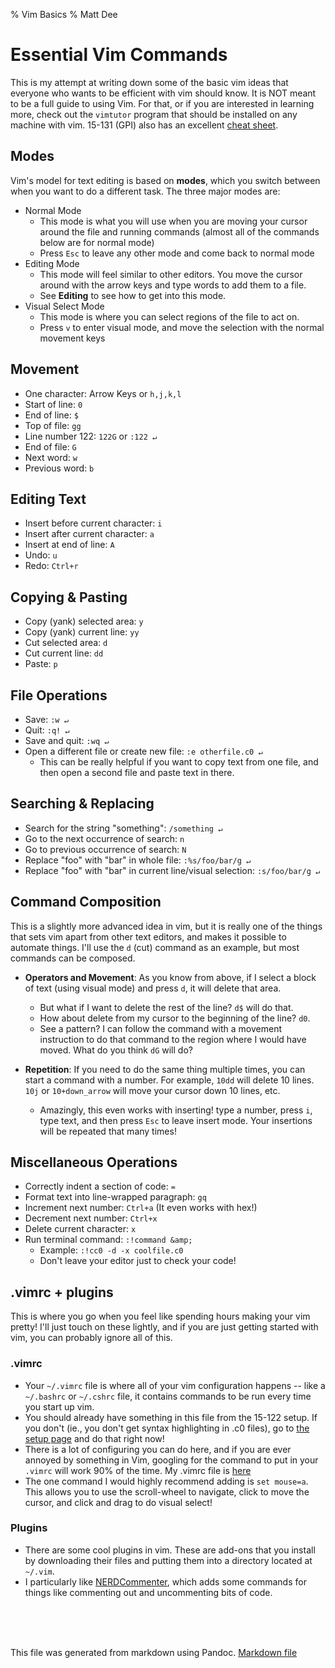 % Vim Basics
% Matt Dee

Essential Vim Commands
======================
This is my attempt at writing down some of the basic vim ideas that everyone
who wants to be efficient with vim should know.  It is NOT meant to be a full
guide to using Vim.  For that, or if you are interested in learning more,
check out the `vimtutor` program that should be installed on any machine with
vim.  15-131 (GPI) also has an excellent
[cheat sheet](https://www.cs.cmu.edu/~15131/labitations/vim-cheatsheet.pdf).

Modes
-----
Vim's model for text editing is based on __modes__, which you switch between
when you want to do a different task.  The three major modes are:

* Normal Mode
    - This mode is what you will use when you are moving your cursor around the
      file and running commands (almost all of the commands below are for
      normal mode)
    - Press `Esc` to leave any other mode and come back to normal mode
* Editing Mode
    - This mode will feel similar to other editors.  You move the cursor around
      with the arrow keys and type words to add them to a file.
    - See __Editing__ to see how to get into this mode.
* Visual Select Mode
    - This mode is where you can select regions of the file to act on.
    - Press `v` to enter visual mode, and move the selection with the normal
      movement keys

Movement
--------
* One character: Arrow Keys or `h,j,k,l`
* Start of line: `0`
* End of line: `$`
* Top of file: `gg`
* Line number 122: `122G` or `:122 ↵`
* End of file: `G`
* Next word: `w`
* Previous word: `b`

Editing Text
-------------
* Insert before current character: `i`
* Insert after current character: `a`
* Insert at end of line: `A`
* Undo: `u`
* Redo: `Ctrl+r`

Copying & Pasting
-----------------
* Copy (yank) selected area: `y`
* Copy (yank) current line: `yy`
* Cut selected area: `d`
* Cut current line: `dd`
* Paste: `p`

File Operations
---------------
* Save: `:w ↵`
* Quit: `:q! ↵`
* Save and quit: `:wq ↵`
* Open a different file or create new file: `:e otherfile.c0 ↵`
  - This can be really helpful if you want to copy text from one file, and then
    open a second file and paste text in there.

Searching & Replacing
---------------------
* Search for the string "something": `/something ↵`
* Go to the next occurrence of search: `n`
* Go to previous occurrence of search: `N`
* Replace "foo" with "bar" in whole file: `:%s/foo/bar/g ↵`
* Replace "foo" with "bar" in current line/visual selection:
    `:s/foo/bar/g ↵`

Command Composition
-------------------
This is a slightly more advanced idea in vim, but it is really one of the things
that sets vim apart from other text editors, and makes it possible to automate
things.  I'll use the `d` (cut) command as an example, but most commands can be
composed.

* **Operators and Movement**: As you know from above, if I select a block of
  text (using visual mode) and press
  `d`, it will delete that area.
    - But what if I want to delete the rest of the line? `d$` will do that.
    - How about delete from my cursor to the beginning of the line? `d0`.
    - See a pattern?  I can follow the command with a movement instruction to do
      that command to the region where I would have moved.  What do you think
      `dG` will do?

* **Repetition**: If you need to do the same thing multiple times, you can start
  a command with a number.  For example, `10dd` will delete 10 lines.  `10j` or
  `10+down_arrow` will move your cursor down 10 lines, etc.
    - Amazingly, this even works with inserting!  type a number, press `i`, type
      text, and then press `Esc` to leave insert mode.  Your insertions will be
      repeated that many times!

Miscellaneous Operations
------------------------
* Correctly indent a section of code: `=`
* Format text into line-wrapped paragraph: `gq`
* Increment next number: `Ctrl+a` (It even works with hex!)
* Decrement next number: `Ctrl+x`
* Delete current character: `x`
* Run terminal command: `:!command &amp;`
    - Example: `:!cc0 -d -x coolfile.c0`
    - Don't leave your editor just to check your code!

.vimrc + plugins
----------------
This is where you go when you feel like spending hours making your vim pretty!
I'll just touch on these lightly, and if you are just getting started with vim,
you can probably ignore all of this.

### .vimrc
* Your `~/.vimrc` file is where all of your vim configuration happens -- like a
  `~/.bashrc` or `~/.cshrc` file, it contains commands to be run every time you
  start up vim.
* You should already have something in this file from the 15-122 setup.  If you
  don't (ie., you don't get syntax highlighting in .c0 files), go to [the setup
  page](http://c0.typesafety.net/tutorial/Setting-up-your-environment.html) and
  do that right now!
* There is a lot of configuring you can do here, and if you are ever annoyed by
  something in Vim, googling for the command to put in your `.vimrc` will work
  90% of the time.  My .vimrc file is
  [here](https://bitbucket.org/mattdee123/dotfiles/raw/22657d7515e84c92684912e383b6894416958f44/default/.vimrc)
* The one command I would highly recommend adding is `set mouse=a`.  This allows
  you to use the scroll-wheel to navigate, click to move the cursor, and click
  and drag to do visual select!

### Plugins
* There are some cool plugins in vim.  These are add-ons that you install by
  downloading their files and putting them into a directory located at `~/.vim`.
* I particularly like
  [NERDCommenter](http://www.vim.org/scripts/script.php?script_id=1218), which
  adds some commands for things like commenting out and uncommenting bits of
  code.

<br><br><br>

This file was generated from markdown using Pandoc. [Markdown file](vim.md)
